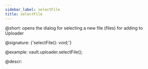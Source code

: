 ```yaml
---
sidebar_label: selectFile
title: selectFile
---          
```


@short: opens the dialog for selecting a new file (files) for adding to Uploader

@signature: {'selectFile(): void;'}

@example:
vault.uploader.selectFile();

@descr:
